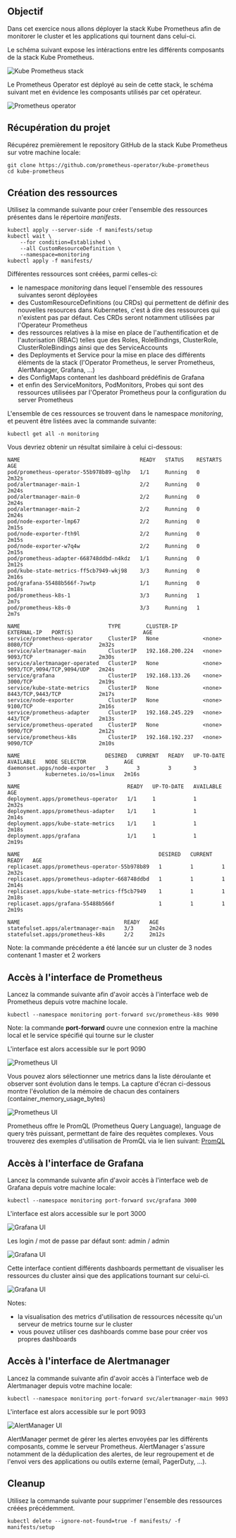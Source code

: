 ## Objectif

Dans cet exercice nous allons déployer la stack Kube Prometheus afin de monitorer le cluster et les applications qui tournent dans celui-ci.

Le schéma suivant expose les intéractions entre les différents composants de la stack Kube Prometheus.

![Kube Prometheus stack](./images/kube-prometheus-stack.png)

Le Prometheus Operator est déployé au sein de cette stack, le schéma suivant met en évidence les composants utilisés par cet opérateur.

![Prometheus operator](./images/prometheus-operator.png)

## Récupération du projet

Récupérez premièrement le repository GitHub de la stack Kube Prometheus sur votre machine locale:

```
git clone https://github.com/prometheus-operator/kube-prometheus
cd kube-prometheus
```

## Création des ressources

Utilisez la commande suivante pour créer l'ensemble des ressources présentes dans le répertoire *manifests*.

```
kubectl apply --server-side -f manifests/setup
kubectl wait \
	--for condition=Established \
	--all CustomResourceDefinition \
	--namespace=monitoring
kubectl apply -f manifests/
```

Différentes ressources sont créées, parmi celles-ci:

- le namespace *monitoring* dans lequel l'ensemble des ressoures suivantes seront déployées
- des CustomResourceDefinitions (ou CRDs) qui permettent de définir des nouvelles resources dans Kubernetes, c'est à dire des ressources qui n'existent pas par défaut. Ces CRDs seront notamment utilisées par l'Operateur Prometheus
- des ressources relatives à la mise en place de l'authentification et de l'autorisation (RBAC) telles que des Roles, RoleBindings, ClusterRole, ClusterRoleBindings ainsi que des ServiceAccounts
- des Deployments et Service pour la mise en place des différents éléments de la stack (l'Operator Prometheus, le server Prometheus, AlertManager, Grafana, ...)
- des ConfigMaps contenant les dashboard prédéfinis de Grafana
- et enfin des ServiceMonitors, PodMonitors, Probes qui sont des ressources utilisées par l'Operator Prometheus pour la configuration du server Prometheus

L'ensemble de ces ressources se trouvent dans le namespace *monitoring*, et peuvent être listées avec la commande suivante:

```
kubectl get all -n monitoring
```

Vous devriez obtenir un résultat similaire à celui ci-dessous:

```
NAME                                      READY   STATUS    RESTARTS   AGE
pod/prometheus-operator-55b978b89-qglhp   1/1     Running   0          2m32s
pod/alertmanager-main-1                   2/2     Running   0          2m24s
pod/alertmanager-main-0                   2/2     Running   0          2m24s
pod/alertmanager-main-2                   2/2     Running   0          2m24s
pod/node-exporter-lmp67                   2/2     Running   0          2m15s
pod/node-exporter-fth9l                   2/2     Running   0          2m15s
pod/node-exporter-w7q4w                   2/2     Running   0          2m15s
pod/prometheus-adapter-668748ddbd-n4kdz   1/1     Running   0          2m12s
pod/kube-state-metrics-ff5cb7949-wkj98    3/3     Running   0          2m16s
pod/grafana-55488b566f-7swtp              1/1     Running   0          2m18s
pod/prometheus-k8s-1                      3/3     Running   1          2m7s
pod/prometheus-k8s-0                      3/3     Running   1          2m7s

NAME                            TYPE        CLUSTER-IP        EXTERNAL-IP   PORT(S)                      AGE
service/prometheus-operator     ClusterIP   None              <none>        8080/TCP                     2m32s
service/alertmanager-main       ClusterIP   192.168.200.224   <none>        9093/TCP                     2m30s
service/alertmanager-operated   ClusterIP   None              <none>        9093/TCP,9094/TCP,9094/UDP   2m24s
service/grafana                 ClusterIP   192.168.133.26    <none>        3000/TCP                     2m19s
service/kube-state-metrics      ClusterIP   None              <none>        8443/TCP,9443/TCP            2m17s
service/node-exporter           ClusterIP   None              <none>        9100/TCP                     2m16s
service/prometheus-adapter      ClusterIP   192.168.245.229   <none>        443/TCP                      2m13s
service/prometheus-operated     ClusterIP   None              <none>        9090/TCP                     2m12s
service/prometheus-k8s          ClusterIP   192.168.192.237   <none>        9090/TCP                     2m10s

NAME                           DESIRED   CURRENT   READY   UP-TO-DATE   AVAILABLE   NODE SELECTOR            AGE
daemonset.apps/node-exporter   3         3         3       3            3           kubernetes.io/os=linux   2m16s

NAME                                  READY   UP-TO-DATE   AVAILABLE   AGE
deployment.apps/prometheus-operator   1/1     1            1           2m32s
deployment.apps/prometheus-adapter    1/1     1            1           2m14s
deployment.apps/kube-state-metrics    1/1     1            1           2m18s
deployment.apps/grafana               1/1     1            1           2m19s

NAME                                            DESIRED   CURRENT   READY   AGE
replicaset.apps/prometheus-operator-55b978b89   1         1         1       2m32s
replicaset.apps/prometheus-adapter-668748ddbd   1         1         1       2m14s
replicaset.apps/kube-state-metrics-ff5cb7949    1         1         1       2m18s
replicaset.apps/grafana-55488b566f              1         1         1       2m19s

NAME                                 READY   AGE
statefulset.apps/alertmanager-main   3/3     2m24s
statefulset.apps/prometheus-k8s      2/2     2m12s
```

Note: la commande précédente a été lancée sur un cluster de 3 nodes contenant 1 master et 2 workers

## Accès à l'interface de Prometheus

Lancez la commande suivante afin d'avoir accès à l'interface web de Prometheus depuis votre machine locale.

```
kubectl --namespace monitoring port-forward svc/prometheus-k8s 9090
```

Note: la commande **port-forward** ouvre une connexion entre la machine local et le service spécifié qui tourne sur le cluster

L'interface est alors accessible sur le port 9090

![Prometheus UI](./images/prometheus-ui-1.png)

Vous pouvez alors sélectionner une metrics dans la liste déroulante et observer sont évolution dans le temps. La capture d'écran ci-dessous montre l'évolution de la mémoire de chacun des containers (container_memory_usage_bytes)

![Prometheus UI](./images/prometheus-ui-2.png)

Prometheus offre le PromQL (Prometheus Query Language), language de query très puissant, permettant de faire des requètes complexes. Vous trouverez des exemples d'utilisation de PromQL via le lien suivant: [PromQL](https://prometheus.io/docs/prometheus/latest/querying/basics/)

## Accès à l'interface de Grafana

Lancez la commande suivante afin d'avoir accès à l'interface web de Grafana depuis votre machine locale:

```
kubectl --namespace monitoring port-forward svc/grafana 3000
```

L'interface est alors accessible sur le port 3000

![Grafana UI](./images/grafana-ui-1.png)

Les login / mot de passe par défaut sont: admin / admin

![Grafana UI](./images/grafana-ui-2.png)

Cette interface contient différents dashboards permettant de visualiser les ressources du cluster ainsi que des applications tournant sur celui-ci.

![Grafana UI](./images/grafana-ui-3.png)

Notes:
- la visualisation des metrics d'utilisation de ressources nécessite qu'un serveur de metrics tourne sur le cluster
- vous pouvez utiliser ces dashboards comme base pour créer vos propres dashboards

## Accès à l'interface de Alertmanager

Lancez la commande suivante afin d'avoir accès à l'interface web de Alertmanager depuis votre machine locale:

```
kubectl --namespace monitoring port-forward svc/alertmanager-main 9093
```

L'interface est alors accessible sur le port 9093

![AlertManager UI](./images/alertmanager-ui-1.png)

AlertManager permet de gérer les alertes envoyées par les différents composants, comme le serveur Prometheus. AlertManager s'assure notamment de la déduplication des alertes, de leur regroupement et de l'envoi vers des applications ou outils externe (email, PagerDuty, ...).

## Cleanup

Utilisez la commande suivante pour supprimer l'ensemble des ressources créées précédemment.

```
kubectl delete --ignore-not-found=true -f manifests/ -f manifests/setup
```
